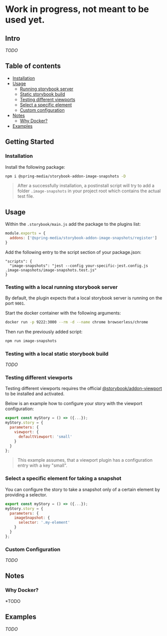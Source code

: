 # Work in progress, not meant to be used yet.

## Intro

*TODO*

## Table of contents
- [Installation](#installation)
- [Usage](#usage)
    - [Running storybook server](#testing-with-a-local-running-storybook-server)
    - [Static storybook build](#testing-with-a-local-static-storybook-build)
    - [Testing different viewports](#testing-different-viewports)
    - [Select a specific element](#select-a-specific-element-for-taking-a-snapshot)
    - [Custom configuration](#custom-configuration)
- [Notes](#notes)
    - [Why Docker?](#why-docker)
- [Examples](#examples)

## Getting Started

### Installation

Install the following package:

```sh
npm i @spring-media/storybook-addon-image-snapshots -D
```

> After a successfully installation, a postinstall script will try to add a folder `.image-snapshots` in your project root which contains the actual test file.

## Usage

Within the `.storybook/main.js` add the package to the plugins list:

```javascript
module.exports = {
  addons: ['@spring-media/storybook-addon-image-snapshots/register']
}
```

Add the following entry to the script section of your package.json:
```
"scripts": {
  "image-snapshots": "jest --config your-specific-jest.config.js .image-snapshots/image-snapshots.test.js"
}
```

### Testing with a local running storybook server

By default, the plugin expects that a local storybook server is running on the port `9001`.

Start the docker container with the following arguments:
```sh
docker run -p 9222:3000 --rm -d --name chrome browserless/chrome
```

Then run the previously added script:
```sh
npm run image-snapshots
```

### Testing with a local static storybook build

*TODO*

### Testing different viewports

Testing different viewports requires the official [@storybook/addon-viewport](https://github.com/storybookjs/storybook/tree/master/addons/viewport) to be installed and activated.

Below is an example how to configure your story with the viewport configuration:

```javascript
export const myStory = () => ({...});
myStory.story = {
  parameters: {
    viewport: {
      defaultViewport: 'small'
    }
  }
};
```

> This example assumes, that a viewport plugin has a configuration entry with a key "small".

### Select a specific element for taking a snapshot

You can configure the story to take a snapshot only of a certain element by providing a selector.

```javascript
export const myStory = () => ({...});
myStory.story = {
  parameters: {
    imageSnapshot: {
      selector: '.my-element'
    }
  }
};
```

### Custom Configuration

*TODO*

## Notes

### Why Docker?

*TODO

## Examples

*TODO*
